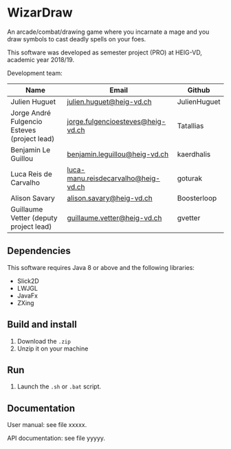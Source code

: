 # WizarDraw

An arcade/combat/drawing game where you incarnate a mage and you draw symbols to cast deadly spells on your foes.

This software was developed as semester project (PRO) at HEIG-VD, academic year 2018/19.

Development team:

| Name                                         | Email                               | Github  		|
|----------------------------------------------|-------------------------------------|--------------|
| Julien Huguet                                | julien.huguet@heig-vd.ch            | JulienHuguet |
| Jorge André Fulgencio Esteves (project lead) | jorge.fulgencioesteves@heig-vd.ch   | Tatallias    |
| Benjamin Le Guillou                 		       | benjamin.leguillou@heig-vd.ch       | kaerdhalis	|
| Luca Reis de Carvalho               		       | luca-manu.reisdecarvalho@heig-vd.ch | goturak 		|
| Alison Savary 							                        | alison.savary@heig-vd.ch   		       | Boosterloop  |
| Guillaume Vetter (deputy project lead)	      | guillaume.vetter@heig-vd.ch 		      | gvetter 		|
## Dependencies

This software requires Java 8 or above and the following libraries:

* Slick2D
* LWJGL
* JavaFx
* ZXing

## Build and install

1. Download the `.zip`
2. Unzip it on your machine

## Run

1. Launch the `.sh` or `.bat` script.

## Documentation

User manual: see file xxxxx.

API documentation: see file yyyyy.
